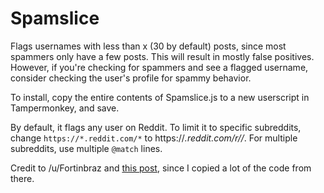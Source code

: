 # Spamslice

Flags usernames with less than x (30 by default) posts, since most spammers only have a few posts. This will result in mostly false positives. However, if you're checking for spammers and see a flagged username, consider checking the user's profile for spammy behavior.

To install, copy the entire contents of Spamslice.js to a new userscript in Tampermonkey, and save.

By default, it flags any user on Reddit. To limit it to specific subreddits, change `https://*.reddit.com/*` to https://*.reddit.com/r/<subreddit>/*. For multiple subreddits, use multiple `@match` lines.

Credit to /u/Fortinbraz and [this post](https://www.reddit.com/r/TheseFuckingAccounts/comments/8gb6a8/metabookmarklet_to_help_identify_karma_farming/), since I copied a lot of the code from there.
